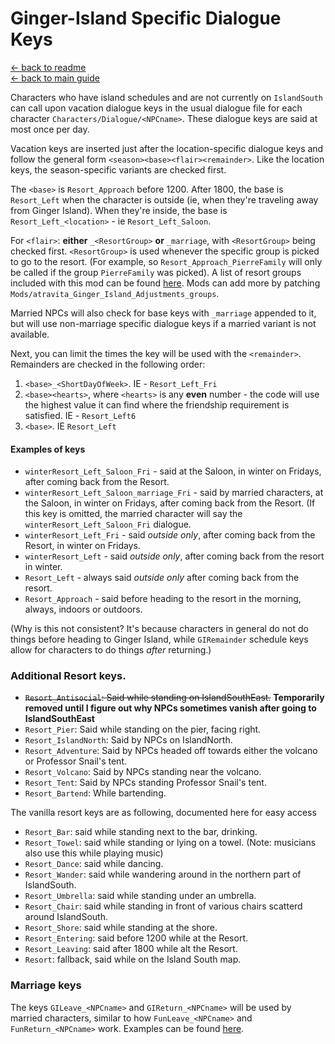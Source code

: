 ﻿Ginger-Island Specific Dialogue Keys
=========================================

[← back to readme](../../README.md) <br/>
[← back to main guide](../README.md)

Characters who have island schedules and are not currently on `IslandSouth` can call upon vacation dialogue keys in the usual dialogue file for each character
`Characters/Dialogue/<NPCname>`. These dialogue keys are said at most once per day.

Vacation keys are inserted just after the location-specific dialogue keys and follow the general form `<season><base><flair><remainder>`. Like the location keys, the season-specific variants are checked first.

The `<base>` is `Resort_Approach` before 1200. After 1800, the base is `Resort_Left` when the character is outside (ie, when they're traveling away from Ginger Island). When they're inside, the base is `Resort_Left_<location>` - ie `Resort_Left_Saloon`.

For `<flair>`: **either** `_<ResortGroup>` **or** `_marriage`, with `<ResortGroup>` being checked first. `<ResortGroup>` is used whenever the specific group is picked to go to the resort. (For example, so `Resort_Approach_PierreFamily` will only be called if the group `PierreFamily` was picked). A list of resort groups included with this mod can be found [here](https://github.com/atravita-mods/Ginger-Island-Mainland-Adjustments/blob/master/Ginger%20Island%20Mainland%20Adjustments/assets/defaultGroupings.json). Mods can add more by patching `Mods/atravita_Ginger_Island_Adjustments_groups`. 

Married NPCs will also check for base keys with `_marriage` appended to it, but will use non-marriage specific dialogue keys if a married variant is not available.

Next, you can limit the times the key will be used with the `<remainder>`. Remainders are checked in the following order:

1. `<base>_<ShortDayOfWeek>`. IE - `Resort_Left_Fri`
2. `<base><hearts>`, where `<hearts>` is any **even** number - the code will use the highest value it can find where the friendship requirement is satisfied. IE - `Resort_Left6`
3. `<base>`. IE `Resort_Left`

#### Examples of keys

* `winterResort_Left_Saloon_Fri` - said at the Saloon, in winter on Fridays, after coming back from the Resort.
* `winterResort_Left_Saloon_marriage_Fri` - said by married characters, at the Saloon, in winter on Fridays, after coming back from the Resort. (If this key is omitted, the married character will say the `winterResort_Left_Saloon_Fri` dialogue.
* `winterResort_Left_Fri` - said *outside only*, after coming back from the Resort, in winter on Fridays.
* `winterResort_Left` - said *outside only*, after coming back from the resort in winter.
* `Resort_Left` - always said *outside only* after coming back from the resort.
* `Resort_Approach` - said before heading to the resort in the morning, always, indoors or outdoors.

(Why is this not consistent? It's because characters in general do not do things before heading to Ginger Island, while `GIRemainder` schedule keys allow for characters to do things *after* returning.)

### Additional Resort keys.

* ~~`Resort_Antisocial`: Said while standing on IslandSouthEast.~~ **Temporarily removed until I figure out why NPCs sometimes vanish after going to IslandSouthEast**
* `Resort_Pier`: Said while standing on the pier, facing right.
* `Resort_IslandNorth`: Said by NPCs on IslandNorth.
* `Resort_Adventure`: Said by NPCs headed off towards either the volcano or Professor Snail's tent.
* `Resort_Volcano`: Said by NPCs standing near the volcano.
* `Resort_Tent`: Said by NPCs standing Professor Snail's tent.
* `Resort_Bartend`: While bartending.

The vanilla resort keys are as following, documented here for easy access

* `Resort_Bar`: said while standing next to the bar, drinking.
* `Resort_Towel`: said while standing or lying on a towel. (Note: musicians also use this while playing music)
* `Resort_Dance`: said while dancing.
* `Resort_Wander`: said while wandering around in the northern part of IslandSouth.
* `Resort_Umbrella`: said while standing under an umbrella.
* `Resort_Chair`: said while standing in front of various chairs scatterd around IslandSouth.
* `Resort_Shore`: said while standing at the shore.
* `Resort_Entering`: said before 1200 while at the Resort.
* `Resort_Leaving`: said after 1800 while alt the Resort.
* `Resort`: fallback, said while on the Island South map.


### Marriage keys

The keys `GILeave_<NPCname>` and `GIReturn_<NPCname>` will be used by married characters, similar to how `FunLeave_<NPCname>` and `FunReturn_<NPCname>` work. Examples can be found [here](https://github.com/atravita-mods/Ginger-Island-Mainland-Adjustments/blob/master/%5BCP%5D%20Ginger%20Island%20Mainland%20Adjustments/assets/default/marriage_dialogue.json).